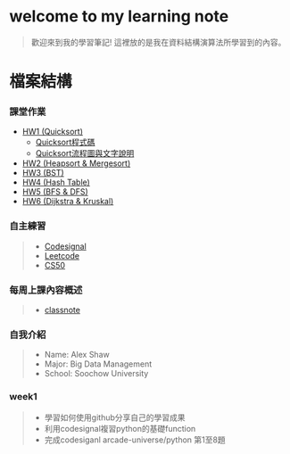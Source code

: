 # welcome to my learning note
> 歡迎來到我的學習筆記! 
> 這裡放的是我在資料結構演算法所學習到的內容。

# 檔案結構
### 課堂作業
- [HW1 (Quicksort)](HW1)
  - [Quicksort程式碼](HW1/QuickSort.ipynb)
  - [Quicksort流程圖與文字說明](HW1/README.md)
- [HW2 (Heapsort & Mergesort)](HW2)
- [HW3 (BST)](HW3)
- [HW4 (Hash Table)](HW4)
- [HW5 (BFS & DFS)](HW5)
- [HW6 (Dijkstra & Kruskal)](HW6)

### 自主練習
> * [Codesignal](CodeSignal)
> * [Leetcode](Leetcode)
> * [CS50](CS50)
### 每周上課內容概述
> * [classnote](classnote)


### 自我介紹
> * Name: Alex Shaw
> * Major: Big Data Management
> * School: Soochow University  

### week1
> * 學習如何使用github分享自己的學習成果
> * 利用codesignal複習python的基礎function
> * 完成codesiganl arcade-universe/python 第1至8題

